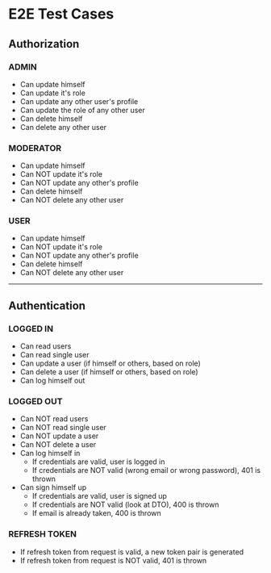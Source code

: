 # E2E Test Cases

## Authorization

### ADMIN
- Can update himself
- Can update it's role
- Can update any other user's profile
- Can update the role of any other user
- Can delete himself
- Can delete any other user

### MODERATOR
- Can update himself
- Can NOT update it's role
- Can NOT update any other's profile
- Can delete himself
- Can NOT delete any other user

### USER
- Can update himself
- Can NOT update it's role
- Can NOT update any other's profile
- Can delete himself
- Can NOT delete any other user

----------------------------------------------

## Authentication

### LOGGED IN
- Can read users
- Can read single user
- Can update a user (if himself or others, based on role)
- Can delete a user (if himself or others, based on role)
- Can log himself out

### LOGGED OUT
- Can NOT read users
- Can NOT read single user
- Can NOT update a user
- Can NOT delete a user
- Can log himself in
  - If credentials are valid, user is logged in
  - If credentials are NOT valid (wrong email or wrong password), 401 is thrown
- Can sign himself up
  - If credentials are valid, user is signed up
  - If credentials are NOT valid (look at DTO), 400 is thrown
  - If email is already taken, 400 is thrown

### REFRESH TOKEN
- If refresh token from request is valid, a new token pair is generated
- If refresh token from request is NOT valid, 401 is thrown
